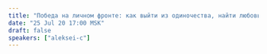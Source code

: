 ```yaml
---
title: "Победа на личном фронте: как выйти из одиночества, найти любовь, наладить устойчивые отношения и создать крепкую семью"
date: "25 Jul 20 17:00 MSK"
draft: false
speakers: ["aleksei-c"]
---
```


